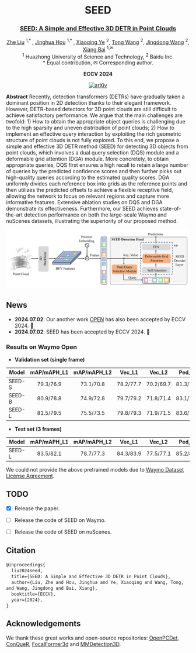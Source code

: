 <div align="center">

# SEED

### [SEED: A Simple and Effective 3D DETR in Point Clouds](https://arxiv.org/abs/2407.10749)

[Zhe Liu](https://github.com/happinesslz) <sup>1,* </sup>,
[Jinghua Hou](https://github.com/AlmoonYsl) <sup>1,* </sup>,
[Xiaoqing Ye](https://shuluoshu.github.io/)  <sup>2</sup>,
[Tong Wang](https://scholar.google.com/citations?user=EpUu4zIAAAAJ) <sup>2</sup>,
[Jingdong Wang](https://jingdongwang2017.github.io/) <sup>2</sup>,
[Xiang Bai](https://xbai.vlrlab.net/) <sup>1,✉</sup>
<br>
<sup>1</sup> Huazhong University of Science and Technology,
<sup>2</sup> Baidu Inc.
<br>
\* Equal contribution, ✉ Corresponding author.
<br>

**ECCV 2024**

[![arXiv](https://img.shields.io/badge/arXiv-2407.10749-red?logo=arXiv&logoColor=red)](https://arxiv.org/abs/2407.10749)

</div>

**Abstract** Recently, detection transformers (DETRs) have gradually taken a dominant position in 2D detection thanks to their elegant framework. However, DETR-based detectors for 3D point clouds are still difficult to achieve satisfactory performance. We argue that the main challenges are twofold: 1) How to obtain the appropriate object queries is challenging due to the high sparsity and uneven distribution of point clouds; 2) How to implement an effective query interaction by exploiting the rich geometric structure of point clouds is not fully explored.
To this end, we propose a simple and effective 3D DETR method (SEED) for detecting 3D objects from point clouds, which involves a dual query selection (DQS) module and a deformable grid attention (DGA) module. More concretely, to obtain appropriate queries, DQS first ensures a high recall to retain a large number of queries by the predicted confidence scores and then further picks out high-quality queries according to the estimated quality scores. DGA uniformly divides each reference box into grids as the reference points and then utilizes the predicted offsets to achieve a flexible receptive field, allowing the network to focus on relevant regions and capture more informative features. Extensive ablation studies on DQS and DGA demonstrate its effectiveness. Furthermore, our SEED achieves state-of-the-art detection performance on both the large-scale Waymo and nuScenes datasets, illustrating the superiority of our proposed method.

![arch](assets/arch.png)

## News
* **2024.07.02**: Our another work [OPEN](https://github.com/AlmoonYsl/OPEN) has also been accepted by ECCV 2024. 🎉
* **2024.07.02**: SEED has been accepted by ECCV 2024. 🎉

### Results on Waymo Open

* **Validation set (single frame)**

| Model | mAP/mAPH_L1  | mAP/mAPH_L2 | Vec_L1 | Vec_L2 | Ped_L1 | Ped_L2 | Cyc_L1 | Cyc_L2 |
|-------------------------------------------------------------------------------------------|:------------:|:-------:|:-------:|:-------:|:-------:|:-------:|:-------:|:-------:|
| SEED-S   |  79.3/76.9   | 73.1/70.8 | 78.2/77.7 | 70.2/69.7 | 81.3/75.8 | 73.3/68.1 | 78.4/77.2 | 75.7/74.5 |
| SEED-B  |  80.9/78.8   | 74.9/72.8 | 79.7/79.2 | 71.8/71.4 | 83.1/78.3 | 75.5/70.8 | 80.0/78.8 | 77.3/76.1 |
| SEED-L    |  81.5/79.5   | 75.5/73.5 | 79.8/79.3 | 71.9/71.5 | 83.6/79.1 | 76.2/71.8 | 81.2/80.0 | 78.4/77.3 |

* **Test set  (3 frames)**

| Model | mAP/mAPH_L1  | mAP/mAPH_L2 | Vec_L1 | Vec_L2 | Ped_L1 | Ped_L2 | Cyc_L1 | Cyc_L2 | Leaderboard |
|-------|:------------:|:-----------:|:-------:|:-------:|:-------:|:-------:|:-------:|:-------:|:-------:|
| SEED-L  |  83.5/82.1   |  78.7/77.3  | 84.3/83.9 | 77.5/77.1 | 85.2/82.3 | 79.9/77.0 | 81.0/80.1 | 78.7/77.8 | [link](https://waymo.com/open/challenges/detection-3d/results/13405607-47a3/1709782897550042/)|

We could not provide the above pretrained models due to [Waymo Dataset License Agreement](https://waymo.com/open/terms/).



## TODO
- [x] Release the paper.
- [ ] Release the code of SEED on Waymo.
- [ ] Release the code of SEED on nuScenes.


## Citation
```
@inproceedings{
  liu2024seed,
  title={SEED: A Simple and Effective 3D DETR in Point Clouds},
  author={Liu, Zhe and Hou, Jinghua and Ye, Xiaoqing and Wang, Tong, and Wang, Jingdong and Bai, Xiang},
  booktitle={ECCV},
  year={2024},
}
```

## Acknowledgements
We thank these great works and open-source repositories:
[OpenPCDet](https://github.com/open-mmlab/OpenPCDet), [ConQueR](https://github.com/V2AI/EFG), [FocalFormer3d](https://github.com/NVlabs/FocalFormer3D) and [MMDetection3D](https://github.com/open-mmlab/mmdetection3d).
